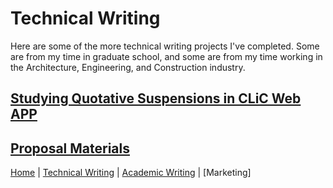 # Technical Writing
Here are some of the more technical writing projects I've completed. Some are from my time in graduate school, and some are from my time working in the Architecture, Engineering, and Construction industry.

## [Studying Quotative Suspensions in CLiC Web APP](clicprop.md)

## [Proposal Materials]()

[Home](index.md) | [Technical Writing](technicalwriting.md) | [Academic Writing](academicwriting.md) | [Marketing]
